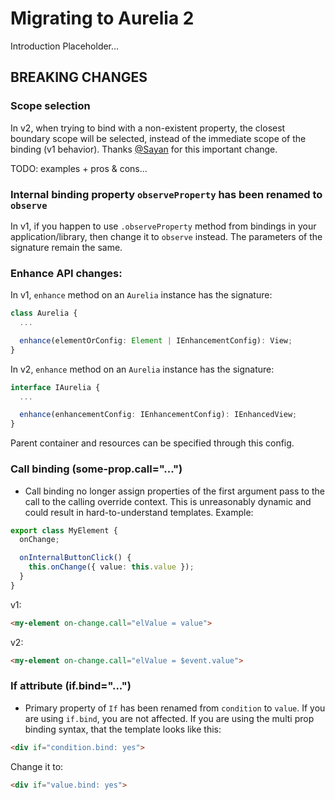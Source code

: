 # Migrating to Aurelia 2

Introduction Placeholder...

## BREAKING CHANGES

### Scope selection

In v2, when trying to bind with a non-existent property, the closest boundary scope will be selected, instead of the immediate scope of the binding (v1 behavior). Thanks [@Sayan](https://github.com/sayan751) for this important change.

TODO: examples + pros & cons...

### Internal binding property `observeProperty` has been renamed to `observe`

In v1, if you happen to use `.observeProperty` method from bindings in your application/library, then change it to `observe` instead. The parameters of the signature remain the same.

### Enhance API changes:

In v1, `enhance` method on an `Aurelia` instance has the signature:

```typescript
class Aurelia {
  ...

  enhance(elementOrConfig: Element | IEnhancementConfig): View;
}
```

In v2, `enhance` method on an `Aurelia` instance has the signature:

```typescript
interface IAurelia {
  ...

  enhance(enhancementConfig: IEnhancementConfig): IEnhancedView;
}
```
Parent container and resources can be specified through this config.

### Call binding \(some-prop.call="..."\)

- Call binding no longer assign properties of the first argument pass to the call to the calling override context. This is unreasonably dynamic and could result in hard-to-understand templates. Example:

```ts
export class MyElement {
  onChange;

  onInternalButtonClick() {
    this.onChange({ value: this.value });
  }
}
```

v1:
```html
<my-element on-change.call="elValue = value">
```

v2:
```html
<my-element on-change.call="elValue = $event.value">
```

### If attribute \(if.bind="..."\)

- Primary property of `If` has been renamed from `condition` to `value`. If you are using `if.bind`, you are not affected. If you are using the multi prop binding syntax, that the template looks like this:

```html
<div if="condition.bind: yes">
```

Change it to:

```html
<div if="value.bind: yes">
```
